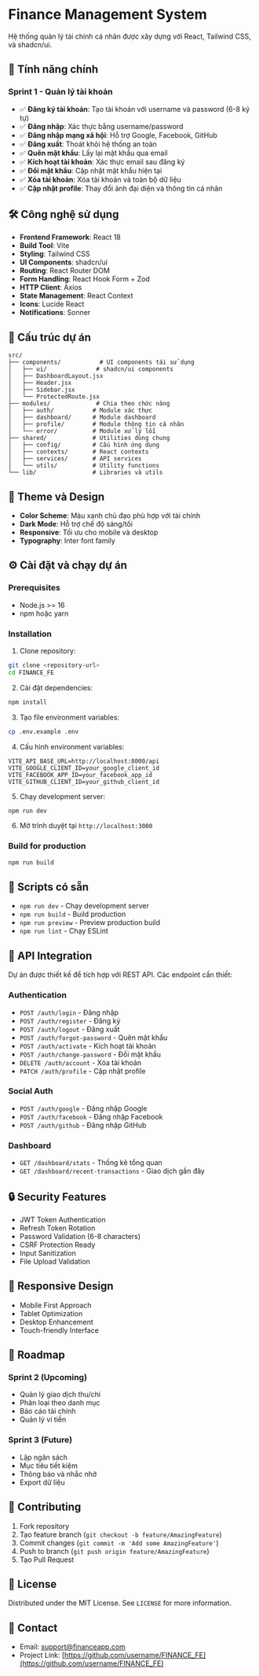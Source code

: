 # Finance Management System

Hệ thống quản lý tài chính cá nhân được xây dựng với React, Tailwind CSS, và shadcn/ui.

## 🚀 Tính năng chính

### Sprint 1 - Quản lý tài khoản
- ✅ **Đăng ký tài khoản**: Tạo tài khoản với username và password (6-8 ký tự)
- ✅ **Đăng nhập**: Xác thực bằng username/password
- ✅ **Đăng nhập mạng xã hội**: Hỗ trợ Google, Facebook, GitHub
- ✅ **Đăng xuất**: Thoát khỏi hệ thống an toàn
- ✅ **Quên mật khẩu**: Lấy lại mật khẩu qua email
- ✅ **Kích hoạt tài khoản**: Xác thực email sau đăng ký
- ✅ **Đổi mật khẩu**: Cập nhật mật khẩu hiện tại
- ✅ **Xóa tài khoản**: Xóa tài khoản và toàn bộ dữ liệu
- ✅ **Cập nhật profile**: Thay đổi ảnh đại diện và thông tin cá nhân

## 🛠️ Công nghệ sử dụng

- **Frontend Framework**: React 18
- **Build Tool**: Vite
- **Styling**: Tailwind CSS
- **UI Components**: shadcn/ui
- **Routing**: React Router DOM
- **Form Handling**: React Hook Form + Zod
- **HTTP Client**: Axios
- **State Management**: React Context
- **Icons**: Lucide React
- **Notifications**: Sonner

## 📁 Cấu trúc dự án

```
src/
├── components/           # UI components tái sử dụng
│   ├── ui/              # shadcn/ui components
│   ├── DashboardLayout.jsx
│   ├── Header.jsx
│   ├── Sidebar.jsx
│   └── ProtectedRoute.jsx
├── modules/             # Chia theo chức năng
│   ├── auth/           # Module xác thực
│   ├── dashboard/      # Module dashboard
│   ├── profile/        # Module thông tin cá nhân
│   └── error/          # Module xử lý lỗi
├── shared/             # Utilities dùng chung
│   ├── config/         # Cấu hình ứng dụng
│   ├── contexts/       # React contexts
│   ├── services/       # API services
│   └── utils/          # Utility functions
└── lib/                # Libraries và utils
```

## 🎨 Theme và Design

- **Color Scheme**: Màu xanh chủ đạo phù hợp với tài chính
- **Dark Mode**: Hỗ trợ chế độ sáng/tối
- **Responsive**: Tối ưu cho mobile và desktop
- **Typography**: Inter font family

## ⚙️ Cài đặt và chạy dự án

### Prerequisites
- Node.js >= 16
- npm hoặc yarn

### Installation

1. Clone repository:
```bash
git clone <repository-url>
cd FINANCE_FE
```

2. Cài đặt dependencies:
```bash
npm install
```

3. Tạo file environment variables:
```bash
cp .env.example .env
```

4. Cấu hình environment variables:
```env
VITE_API_BASE_URL=http://localhost:8000/api
VITE_GOOGLE_CLIENT_ID=your_google_client_id
VITE_FACEBOOK_APP_ID=your_facebook_app_id
VITE_GITHUB_CLIENT_ID=your_github_client_id
```

5. Chạy development server:
```bash
npm run dev
```

6. Mở trình duyệt tại `http://localhost:3000`

### Build for production

```bash
npm run build
```

## 🔧 Scripts có sẵn

- `npm run dev` - Chạy development server
- `npm run build` - Build production
- `npm run preview` - Preview production build
- `npm run lint` - Chạy ESLint

## 📝 API Integration

Dự án được thiết kế để tích hợp với REST API. Các endpoint cần thiết:

### Authentication
- `POST /auth/login` - Đăng nhập
- `POST /auth/register` - Đăng ký
- `POST /auth/logout` - Đăng xuất
- `POST /auth/forgot-password` - Quên mật khẩu
- `POST /auth/activate` - Kích hoạt tài khoản
- `POST /auth/change-password` - Đổi mật khẩu
- `DELETE /auth/account` - Xóa tài khoản
- `PATCH /auth/profile` - Cập nhật profile

### Social Auth
- `POST /auth/google` - Đăng nhập Google
- `POST /auth/facebook` - Đăng nhập Facebook
- `POST /auth/github` - Đăng nhập GitHub

### Dashboard
- `GET /dashboard/stats` - Thống kê tổng quan
- `GET /dashboard/recent-transactions` - Giao dịch gần đây

## 🔒 Security Features

- JWT Token Authentication
- Refresh Token Rotation
- Password Validation (6-8 characters)
- CSRF Protection Ready
- Input Sanitization
- File Upload Validation

## 📱 Responsive Design

- Mobile First Approach
- Tablet Optimization
- Desktop Enhancement
- Touch-friendly Interface

## 🎯 Roadmap

### Sprint 2 (Upcoming)
- Quản lý giao dịch thu/chi
- Phân loại theo danh mục
- Báo cáo tài chính
- Quản lý ví tiền

### Sprint 3 (Future)
- Lập ngân sách
- Mục tiêu tiết kiệm
- Thông báo và nhắc nhở
- Export dữ liệu

## 🤝 Contributing

1. Fork repository
2. Tạo feature branch (`git checkout -b feature/AmazingFeature`)
3. Commit changes (`git commit -m 'Add some AmazingFeature'`)
4. Push to branch (`git push origin feature/AmazingFeature`)
5. Tạo Pull Request

## 📄 License

Distributed under the MIT License. See `LICENSE` for more information.

## 📧 Contact

- Email: support@financeapp.com
- Project Link: [https://github.com/username/FINANCE_FE](https://github.com/username/FINANCE_FE)
